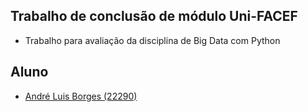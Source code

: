 ## Trabalho de conclusão de módulo Uni-FACEF

- Trabalho para avaliação da disciplina de Big Data com Python

## Aluno

- [André Luis Borges (22290)](https://github.com/Andre-Borges)

